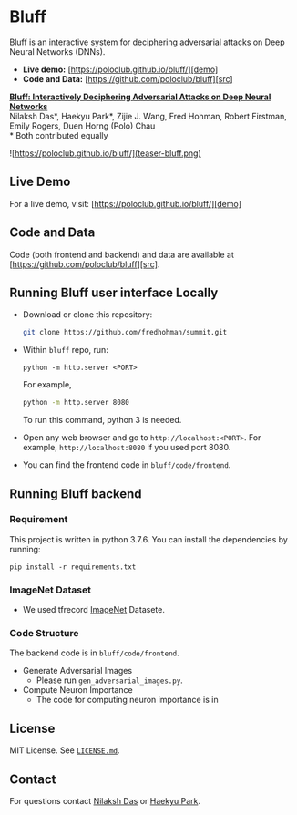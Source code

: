 # Bluff

Bluff is an interactive system for deciphering adversarial attacks on Deep Neural Networks (DNNs). 

- **Live demo:** [https://poloclub.github.io/bluff/][demo]
- **Code and Data:** [https://github.com/poloclub/bluff][src]

**[Bluff: Interactively Deciphering Adversarial Attacks on Deep Neural Networks][demo]** <br />
Nilaksh Das*, Haekyu Park*, Zijie J. Wang, Fred Hohman, Robert Firstman, Emily Rogers, Duen Horng (Polo) Chau <br />
\* Both contributed equally

![https://poloclub.github.io/bluff/](teaser-bluff.png)

## Live Demo
For a live demo, visit: [https://poloclub.github.io/bluff/][demo]

## Code and Data
Code (both frontend and backend) and data are available at [https://github.com/poloclub/bluff][src].

## Running Bluff user interface Locally
- Download or clone this repository:
  ```bash
  git clone https://github.com/fredhohman/summit.git
  ```

- Within `bluff` repo, run:
  ```
  python -m http.server <PORT>
  ```
  For example,
  ```bash
  python -m http.server 8080
  ```
  To run this command, python 3 is needed.
  
- Open any web browser and go to `http://localhost:<PORT>`. For example, `http://localhost:8080` if you used port 8080.
- You can find the frontend code in `bluff/code/frontend`.

## Running Bluff backend
### Requirement
This project is written in python 3.7.6. You can install the dependencies by running:
```
pip install -r requirements.txt
```
### ImageNet Dataset
- We used tfrecord [ImageNet](http://www.image-net.org/) Datasete.

### Code Structure
The backend code is in `bluff/code/frontend`.
- Generate Adversarial Images
  + Please run `gen_adversarial_images.py`. 
- Compute Neuron Importance
  + The code for computing neuron importance is in 

## License
MIT License. See [`LICENSE.md`](LICENSE.md).


## Contact
For questions contact [Nilaksh Das](http://nilakshdas.com/) or [Haekyu Park](http://haekyu.github.io).


[demo]: https://poloclub.github.io/bluff/
[src]: https://github.com/poloclub/bluff
